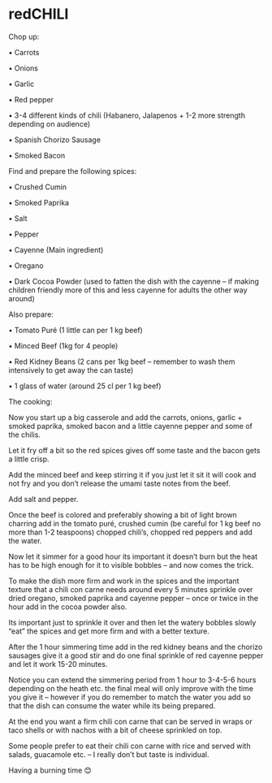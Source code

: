 # redCHILI

Chop up:

• Carrots

• Onions

• Garlic

• Red pepper

• 3-4 different kinds of chili (Habanero, Jalapenos + 1-2 more strength depending on audience)

• Spanish Chorizo Sausage

• Smoked Bacon



Find and prepare the following spices:

• Crushed Cumin

• Smoked Paprika

• Salt

• Pepper

• Cayenne (Main ingredient)

• Oregano

• Dark Cocoa Powder (used to fatten the dish with the cayenne – if making children friendly more of this and less cayenne for adults the other way around)



Also prepare:

• Tomato Puré (1 little can per 1 kg beef)

• Minced Beef (1kg for 4 people)

• Red Kidney Beans (2 cans per 1kg beef – remember to wash them intensively to get away the can taste)

• 1 glass of water (around 25 cl per 1 kg beef)



The cooking:

Now you start up a big casserole and add the carrots, onions, garlic + smoked paprika, smoked bacon and a little cayenne pepper and some of the chilis.


Let it fry off a bit so the red spices gives off some taste and the bacon gets a little crisp.


Add the minced beef and keep stirring it if you just let it sit it will cook and not fry and you don’t release the umami taste notes from the beef.


Add salt and pepper.


Once the beef is colored and preferably showing a bit of light brown charring add in the tomato puré, crushed cumin (be careful for 1 kg beef no more than 1-2 teaspoons) chopped chili’s, chopped red peppers and add the water.


Now let it simmer for a good hour its important it doesn’t burn but the heat has to be high enough for it to visible bobbles – and now comes the trick.


To make the dish more firm and work in the spices and the important texture that a chili con carne needs around every 5 minutes sprinkle over dried oregano, smoked paprika and cayenne pepper – once or twice in the hour add in the cocoa powder also. 


Its important just to sprinkle it over and then let the watery bobbles slowly “eat” the spices and get more firm and with a better texture.


After the 1 hour simmering time add in the red kidney beans and the chorizo sausages give it a good stir and do one final sprinkle of red cayenne pepper and let it work 15-20 minutes.


Notice you can extend the simmering period from 1 hour to 3-4-5-6 hours depending on the heath etc. the final meal will only improve with the time you give it – however if you do remember to match the water you add so that the dish can consume the water while its being prepared.


At the end you want a firm chili con carne that can be served in wraps or taco shells or with nachos with a bit of cheese sprinkled on top.


Some people prefer to eat their chili con carne with rice and served with salads, guacamole etc. – I really don’t but taste is individual. 


Having a burning time 😊
